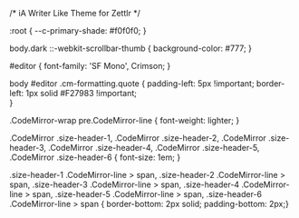 /* iA Writer Like Theme for Zettlr */

:root {
    --c-primary-shade: #f0f0f0;
  }
  
  body.dark ::-webkit-scrollbar-thumb {
    background-color: #777;
  }
  
  #editor {
      font-family: 'SF Mono', Crimson;
  }

  body #editor .cm-formatting.quote {
   padding-left: 5px !important;
   border-left: 1px solid #F27983 !important;  
    }
	  
  .CodeMirror-wrap pre.CodeMirror-line {
    font-weight: lighter;
  }
  
  .CodeMirror .size-header-1,
  .CodeMirror .size-header-2,
  .CodeMirror .size-header-3,
  .CodeMirror .size-header-4,
  .CodeMirror .size-header-5,
  .CodeMirror .size-header-6
  {
    font-size: 1em;
  }
  
  .size-header-1 .CodeMirror-line > span,
  .size-header-2 .CodeMirror-line > span,
  .size-header-3 .CodeMirror-line > span,
  .size-header-4 .CodeMirror-line > span,
  .size-header-5 .CodeMirror-line > span,
  .size-header-6 .CodeMirror-line > span
   {
      border-bottom: 2px solid;
      padding-bottom: 2px;}

